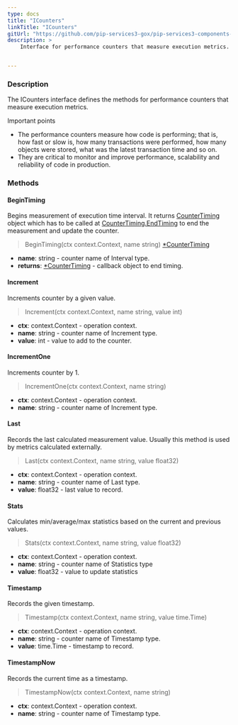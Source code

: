 ```yaml
---
type: docs
title: "ICounters"
linkTitle: "ICounters"
gitUrl: "https://github.com/pip-services3-gox/pip-services3-components-gox"
description: >
    Interface for performance counters that measure execution metrics.


---
```


### Description

The ICounters interface defines the methods for performance counters that measure execution metrics.

Important points

- The performance counters measure how code is performing; that is, how fast or slow is, how many transactions were performed, how many objects were stored, what was the latest transaction time and so on.
- They are critical to monitor and improve performance, scalability and reliability of code in production. 

### Methods

#### BeginTiming
Begins measurement of execution time interval.
It returns [CounterTiming](../counter_timing) object which has to be called at
[CounterTiming.EndTiming](../counter_timing/#endtiming) to end the measurement and update the counter.

> BeginTiming(ctx context.Context, name string) [*CounterTiming](../counter_timing)

- **name**: string - counter name of Interval type.
- **returns**: [*CounterTiming](../counter_timing) - callback object to end timing.


#### Increment
Increments counter by a given value.

> Increment(ctx context.Context, name string, value int)

- **ctx**: context.Context - operation context.
- **name**: string - counter name of Increment type.
- **value**: int - value to add to the counter.

#### IncrementOne
Increments counter by 1.

> IncrementOne(ctx context.Context, name string)

- **ctx**: context.Context - operation context.
- **name**: string - counter name of Increment type.


#### Last
Records the last calculated measurement value.
Usually this method is used by metrics calculated externally.

> Last(ctx context.Context, name string, value float32)

- **ctx**: context.Context - operation context.
- **name**: string - counter name of Last type.
- **value**: float32 - last value to record.


#### Stats
Calculates min/average/max statistics based on the current and previous values.

> Stats(ctx context.Context, name string, value float32)

- **ctx**: context.Context - operation context.
- **name**: string - counter name of Statistics type
- **value**: float32 - value to update statistics


#### Timestamp
Records the given timestamp.

> Timestamp(ctx context.Context, name string, value time.Time)

- **ctx**: context.Context - operation context.
- **name**: string - counter name of Timestamp type.
- **value**: time.Time - timestamp to record.


#### TimestampNow
Records the current time as a timestamp.

> TimestampNow(ctx context.Context, name string)

- **ctx**: context.Context - operation context.
- **name**: string - counter name of Timestamp type.
